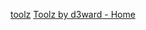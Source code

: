 
[toolz](https://github.com/d3ward/toolz)
[Toolz by d3ward - Home](https://d3ward.github.io/toolz/)
